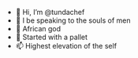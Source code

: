 - 👋 Hi, I’m @tundachef
- 👀 I be speaking to the souls of men
- 🌱 African god
- 💞️ Started with a pallet
- 📫 Highest elevation of the self

<!---
tundachef/tundachef is a ✨ special ✨ repository because its `README.md` (this file) appears on your GitHub profile.
You can click the Preview link to take a look at your changes.
--->
